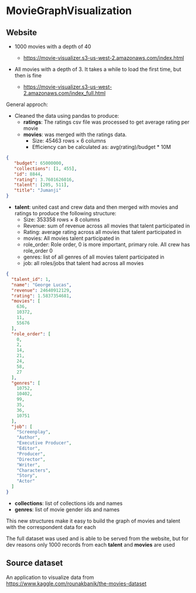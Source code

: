 # MovieGraphVisualization

## Website
* 1000 movies with a depth of 40
  * https://movie-visualizer.s3-us-west-2.amazonaws.com/index.html

* All movies with a depth of 3. It takes a while to load the first time, but then is fine
  * https://movie-visualizer.s3-us-west-2.amazonaws.com/index_full.html




General approch:

* Cleaned the data using pandas to produce:
  * **ratings**: The ratings csv file was processed to get average rating per movie
  * **movies**: was merged with the ratings data. 
    * Size: 45463 rows × 6 columns
    * Efficiency can be calculated as: avg(rating)/budget * 10M

 ```json
{
    "budget": 65000000,
    "collections": [1, 455],
    "id": 8844,
    "rating": 3.7601626016,
    "talent": [205, 511],
    "title": "Jumanji"
}
```
  * **talent**: united cast and crew data and then merged with movies and ratings to produce the following structure:
    * Size: 353358 rows × 8 columns
    * Revenue: sum of revenue across all movies that talent participated in
    * Rating: average rating across all movies that talent participated in
    * movies: All movies talent participated in
    * role_order: Role order, 0 is more important, primary role. All crew has role_order 0
    * genres: list of all genres of all movies talent participated in
    * job: all roles/jobs that talent had across all movies
```json
{
  "talent_id": 1,
  "name": "George Lucas",
  "revenue": 24640912129,
  "rating": 1.5837354681,
  "movies": [
    636,
    10372,
    11,
    55676
  ],
  "role_order": [
    0,
    2,
    14,
    21,
    24,
    58,
    27
  ],
  "genres": [
    10752,
    10402,
    99,
    35,
    36,
    10751
  ],
  "job": [
    "Screenplay",
    "Author",
    "Executive Producer",
    "Editor",
    "Producer",
    "Director",
    "Writer",
    "Characters",
    "Story",
    "Actor"
  ]
}
```
  * **collections**: list of collections ids and names
  * **genres**: list of movie gender ids and names

This new structures make it easy to build the graph of movies and talent with the correspondent data for each

The full dataset was used and is able to be served from the website, but for dev reasons only 1000 records from each **talent** and **movies** are used

## Source dataset
An application to visualize data from https://www.kaggle.com/rounakbanik/the-movies-dataset
